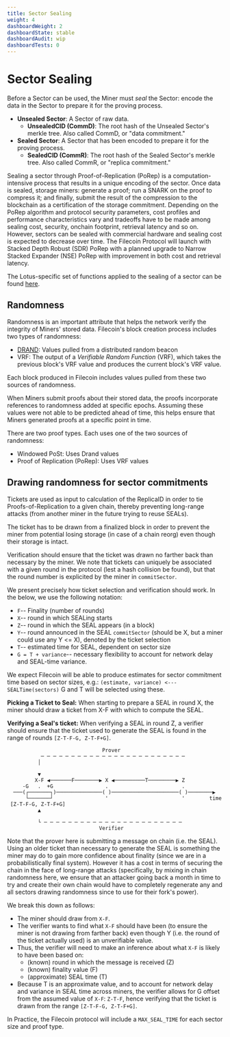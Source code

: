 ```yaml
---
title: Sector Sealing
weight: 4
dashboardWeight: 2
dashboardState: stable
dashboardAudit: wip
dashboardTests: 0
---
```


# Sector Sealing

Before a Sector can be used, the Miner must _seal_ the Sector: encode the data in the Sector to prepare it for the proving process.

* **Unsealed Sector**: A Sector of raw data.
    * **UnsealedCID (CommD)**: The root hash of the Unsealed Sector's merkle tree. Also called CommD, or "data commitment."
* **Sealed Sector**: A Sector that has been encoded to prepare it for the proving process.
    * **SealedCID (CommR)**: The root hash of the Sealed Sector's merkle tree. Also called CommR, or "replica commitment."

Sealing a sector through Proof-of-Replication (PoRep) is a computation-intensive process that results in a unique encoding of the sector. Once data is sealed, storage miners: generate a proof; run a SNARK on the proof to compress it; and finally, submit the result of the compression to the blockchain as a certification of the storage commitment. Depending on the PoRep algorithm and protocol security parameters, cost profiles and performance characteristics vary and tradeoffs have to be made among sealing cost, security, onchain footprint, retrieval latency and so on. However, sectors can be sealed with commercial hardware and sealing cost is expected to decrease over time. The Filecoin Protocol will launch with Stacked Depth Robust (SDR) PoRep with a planned upgrade to Narrow Stacked Expander (NSE) PoRep with improvement in both cost and retrieval latency.

The Lotus-specific set of functions applied to the sealing of a sector can be found [here](https://github.com/filecoin-project/lotus/blob/master/storage/sealing.go).

## Randomness

Randomness is an important attribute that helps the network verify the integrity of Miners' stored data. Filecoin's block creation process includes two types of randomness:
* [DRAND](#drand): Values pulled from a distributed random beacon
* VRF: The output of a _Verifiable Random Function_ (VRF), which takes the previous block's VRF value and produces the current block's VRF value.

Each block produced in Filecoin includes values pulled from these two sources of randomness.

When Miners submit proofs about their stored data, the proofs incorporate references to randomness added at specific epochs. Assuming these values were not able to be predicted ahead of time, this helps ensure that Miners generated proofs at a specific point in time.

There are two proof types. Each uses one of the two sources of randomness:
* Windowed PoSt: Uses Drand values
* Proof of Replication (PoRep): Uses VRF values


## Drawing randomness for sector commitments

Tickets are used as input to calculation of the ReplicaID in order to tie Proofs-of-Replication to a given chain, thereby preventing long-range attacks (from another miner in the future trying to reuse SEALs).

The ticket has to be drawn from a finalized block in order to prevent the miner from potential losing storage (in case of a chain reorg) even though their storage is intact.

Verification should ensure that the ticket was drawn no farther back than necessary by the miner. We note that tickets can uniquely be associated with a given round in the protocol (lest a hash collision be found), but that the round number is explicited by the miner in `commitSector`.

We present precisely how ticket selection and verification should work. In the below, we use the following notation:

- `F`-- Finality (number of rounds)
- `X`-- round in which SEALing starts
- `Z`-- round in which the SEAL appears (in a block)
- `Y`-- round announced in the SEAL `commitSector` (should be X, but a miner could use any Y <= X), denoted by the ticket selection
 - `T`-- estimated time for SEAL, dependent on sector size
 - `G = T + variance`-- necessary flexibility to account for network delay and SEAL-time variance.

We expect Filecoin will be able to produce estimates for sector commitment time based on sector sizes, e.g.:
`(estimate, variance) <--- SEALTime(sectors)`
G and T will be selected using these.

**Picking a Ticket to Seal:** When starting to prepare a SEAL in round X, the miner should draw a ticket from X-F with which to compute the SEAL.

**Verifying a Seal's ticket:** When verifying a SEAL in round Z, a verifier should ensure that the ticket used to generate the SEAL is found in the range of rounds `[Z-T-F-G, Z-T-F+G]`.


```text
                               Prover
           ─ ─ ─ ─ ─ ─ ─ ─ ─ ─ ─ ─ ─ ─ ─ ─ ─ ─ ─ ─ ─ ─ ─ ─
          │

          ▼
         X-F ◀───────F────────▶ X ◀──────────T─────────▶ Z
     -G   .  +G                 .                        .
  ───(┌───────┐)───────────────( )──────────────────────( )────────▶
      └───────┘                 '                        '        time
 [Z-T-F-G, Z-T-F+G]
          ▲

          └ ─ ─ ─ ─ ─ ─ ─ ─ ─ ─ ─ ─ ─ ─ ─ ─ ─ ─ ─ ─ ─ ─ ─
                              Verifier
```

Note that the prover here is submitting a message on chain (i.e. the SEAL). Using an older ticket than necessary to generate the SEAL is something the miner may do to gain more confidence about finality (since we are in a probabilistically final system). However it has a cost in terms of securing the chain in the face of long-range attacks (specifically, by mixing in chain randomness here, we ensure that an attacker going back a month in time to try and create their own chain would have to completely regenerate any and all sectors drawing randomness since to use for their fork's power).

We break this down as follows:

- The miner should draw from `X-F`.
- The verifier wants to find what `X-F` should have been (to ensure the miner is not drawing from farther back) even though Y (i.e. the round of the ticket actually used) is an unverifiable value.
- Thus, the verifier will need to make an inference about what `X-F` is likely to have been based on:
  - (known) round in which the message is received (Z)
  - (known) finality value (F)
  - (approximate) SEAL time (T)
- Because T is an approximate value, and to account for network delay and variance in SEAL time across miners, the verifier allows for G offset from the assumed value of `X-F`: `Z-T-F`, hence verifying that the ticket is drawn from the range `[Z-T-F-G, Z-T-F+G]`.

In Practice, the Filecoin protocol will include a `MAX_SEAL_TIME` for each sector size and proof type.

